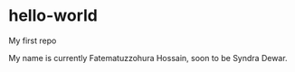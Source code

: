 # hello-world
My first repo

My name is currently Fatematuzzohura Hossain, soon to be Syndra Dewar.

